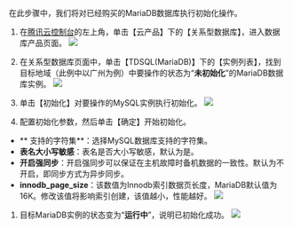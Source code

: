  在此步骤中，我们将对已经购买的MariaDB数据库执行初始化操作。
1. 在[腾讯云控制台](https://console.qcloud.com/)的左上角，单击【云产品】下的【关系型数据库】，进入数据库产品页面。
![](//mc.qcloudimg.com/static/img/511cad3621447b36d204b87bf83bb09f/image.png)
1. 在关系型数据库页面中，单击【TDSQL(MariaDB)】下的【实例列表】，找到目标地域（此例中以广州为例）中要操作的状态为“**未初始化**”的MariaDB数据库实例。
![](//mc.qcloudimg.com/static/img/d947b9c5326ae79c36ff283335d56b65/image.png)
1. 单击【初始化】对要操作的MySQL实例执行初始化。
![](//mc.qcloudimg.com/static/img/038c3fe9ba91793d68023f0fb5ec6df0/image.png)

1. 配置初始化参数，然后单击【确定】开始初始化。
 - ** 支持的字符集**：选择MySQL数据库支持的字符集。
 - **表名大小写敏感**：表名是否大小写敏感，默认为是。
 - **开启强同步**：开启强同步可以保证在主机故障时备机数据的一致性。默认为不开启，即同步方式为异步同步。
 - **innodb_page_size**：该数值为Innodb索引数据页长度，MariaDB默认值为16K。修改该值将影响索引创建，该值越小，性能越好。
![](//mc.qcloudimg.com/static/img/7b9c1afcae2239d041a467eda7af3414/image.png)
1. 目标MariaDB实例的状态变为“**运行中**”，说明已初始化成功。
 ![](//mc.qcloudimg.com/static/img/f4c9216239116666bc51ee2d42a5df59/image.png)
